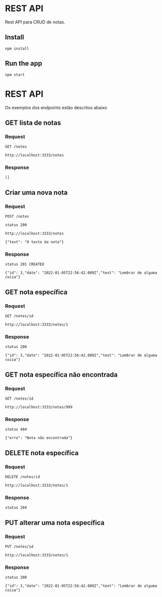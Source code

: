 # REST API

Rest API para CRUD de notas.

## Install

    npm install

## Run the app

    npm start

# REST API

Os exemplos dos endpoints estão descritos abaixo

## GET lista de notas

### Request

`GET /notes`

    http://localhost:3333/notes

### Response

    []

## Criar uma nova nota

### Request

`POST /notes`

    status 200

    http://localhost:3333/notes

    {"text": "O texto da nota"}

### Response

    status 201 CREATED

    {"id": 3,"date": "2022-01-05T22:56:42.089Z","text": "Lembrar de alguma coisa"}

## GET nota específica

### Request

`GET /notes/id`

    http://localhost:3333/notes/1

### Response

    status 200

    {"id": 3,"date": "2022-01-05T22:56:42.089Z","text": "Lembrar de alguma coisa"}

## GET nota específica não encontrada

### Request

`GET /notes/id`

    http://localhost:3333/notes/999

### Response

    status 404

    {"erro": "Nota não encontrada"}

## DELETE nota específica

### Request

`DELETE /notes/id`

    http://localhost:3333/notes/1

### Response

    status 204

## PUT alterar uma nota específica

### Request

`PUT /notes/id`

    http://localhost:3333/notes/1

### Response

    status 200

    {"id": 3,"date": "2022-01-05T22:56:42.089Z","text": "Lembrar de alguma coisa"}
